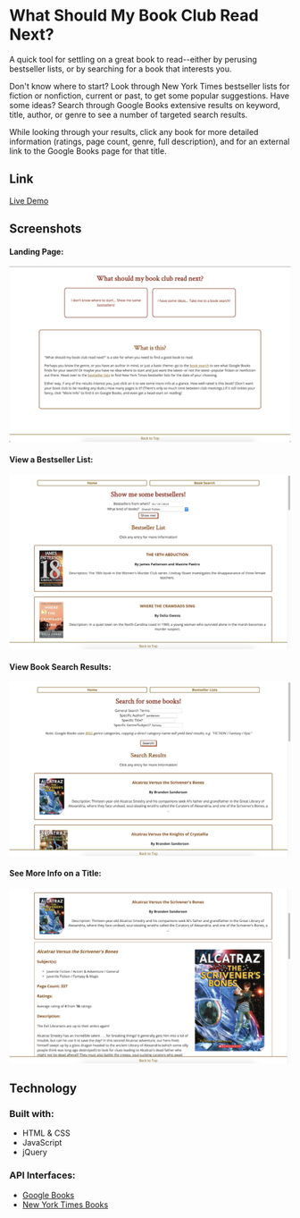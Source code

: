# What Should My Book Club Read Next?

A quick tool for settling on a great book to read--either by perusing bestseller lists, or by searching for a book that interests you.

Don't know where to start? Look through New York Times bestseller lists for fiction or nonfiction, current or past, to get some popular suggestions.
Have some ideas? Search through Google Books extensive results on keyword, title, author, or genre to see a number of targeted search results.

While looking through your results, click any book for more detailed information (ratings, page count, genre, full description), and for an external link to the Google Books page for that title.

## Link

[Live Demo](https://carmarsden.github.io/book-club-next-book/)

## Screenshots

#### Landing Page:

![home page](screenshots/homepage.png)

#### View a Bestseller List:

![bestseller list results](screenshots/bestsellers.png)

#### View Book Search Results:

![book search results](screenshots/booksearch.png)

#### See More Info on a Title:

![more info](screenshots/moreinfo.png)

## Technology

### Built with:
* HTML & CSS
* JavaScript
* jQuery

### API Interfaces:
* [Google Books](https://developers.google.com/books/)
* [New York Times Books](https://developer.nytimes.com/docs/books-product/1/overview)